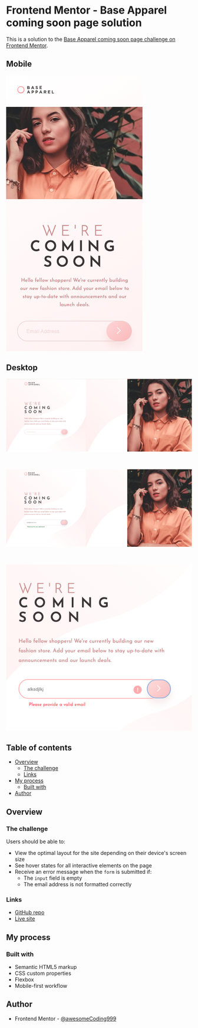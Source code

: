 # Frontend Mentor - Base Apparel coming soon page solution<!-- omit in toc -->

This is a solution to the [Base Apparel coming soon page challenge on Frontend Mentor](https://www.frontendmentor.io/challenges/base-apparel-coming-soon-page-5d46b47f8db8a7063f9331a0).

## Mobile<!-- omit in toc -->

![final mobile](images/final-mobile.png)

## Desktop<!-- omit in toc -->

![final default state](images/final-default-state.png)

<br/>

![final success message](images/final-success-msg.png)

<br/>

![final error state](images/final-error-state.png)

## Table of contents<!-- omit in toc -->

- [Overview](#overview)
  - [The challenge](#the-challenge)
  - [Links](#links)
- [My process](#my-process)
  - [Built with](#built-with)
- [Author](#author)

## Overview

### The challenge

Users should be able to:

- View the optimal layout for the site depending on their device's screen size
- See hover states for all interactive elements on the page
- Receive an error message when the `form` is submitted if:
  - The `input` field is empty
  - The email address is not formatted correctly

### Links

- [GitHub repo](https://github.com/awesomeCoding999/frontend-mentor-coming-soon-card)
- [Live site](https://awesomecoding999.github.io/frontend-mentor-coming-soon-card/)

## My process

### Built with

- Semantic HTML5 markup
- CSS custom properties
- Flexbox
- Mobile-first workflow

## Author

- Frontend Mentor - [@awesomeCoding999](https://www.frontendmentor.io/profile/awesomeCoding999)
